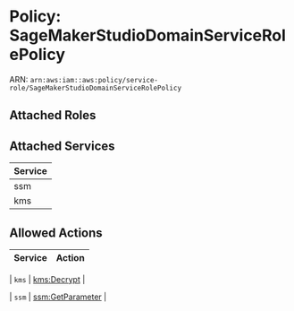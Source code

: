 # Policy: SageMakerStudioDomainServiceRolePolicy

ARN: `arn:aws:iam::aws:policy/service-role/SageMakerStudioDomainServiceRolePolicy`

## Attached Roles

## Attached Services

| Service |
|---------|
| ssm |
| kms |

## Allowed Actions

| Service | Action |
|:-------:|--------|

| `kms` | [kms:Decrypt](../actions.md#kms:decrypt) |

| `ssm` | [ssm:GetParameter](../actions.md#ssm:getparameter) |
